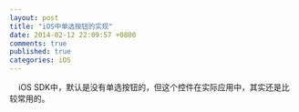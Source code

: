 ```yaml
---
layout: post
title: "iOS中单选按钮的实现"
date: 2014-02-12 22:09:57 +0800
comments: true
published: true
categories: iOS
---
```


    iOS SDK中，默认是没有单选按钮的，但这个控件在实际应用中，其实还是比较常用的。
